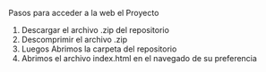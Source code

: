 Pasos para acceder a la web el Proyecto

1) Descargar el archivo .zip del repositorio
2) Descomprimir el archivo .zip
3) Luegos Abrimos la carpeta del repositorio
4) Abrimos el archivo index.html en el navegado de su preferencia
